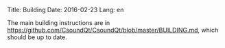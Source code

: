 Title: Building
Date: 2016-02-23
Lang: en


The main building instructions are in <https://github.com/CsoundQt/CsoundQt/blob/master/BUILDING.md>, which should be up to date. 